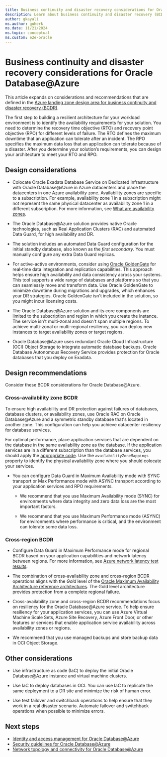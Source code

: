```yaml
---
title: Business continuity and disaster recovery considerations for Oracle Database@Azure
description: Learn about business continuity and disaster recovery (BCDR) for Oracle Database@Azure and how to build a resilient architecture for your workload environment.
author: gkayali
ms.author: guherk
ms.date: 11/21/2024
ms.topic: conceptual
ms.custom: e2e-oracle
--- 
```


# Business continuity and disaster recovery considerations for Oracle Database@Azure

This article expands on considerations and recommendations that are defined in the [Azure landing zone design area for business continuity and disaster recovery (BCDR)](../../ready/landing-zone/design-area/management-business-continuity-disaster-recovery.md).

The first step to building a resilient architecture for your workload environment is to identify the availability requirements for your solution. You need to determine the recovery time objective (RTO) and recovery point objective (RPO) for different levels of failure. The RTO defines the maximum downtime that an application can tolerate after an incident. The RPO specifies the maximum data loss that an application can tolerate because of a disaster. After you determine your solution’s requirements, you can design your architecture to meet your RTO and RPO.

## Design considerations

- Colocate Oracle Exadata Database Service on Dedicated Infrastructure with Oracle Database@Azure in Azure datacenters and place the datacenters in one Azure availability zone. Availability zones are specific to a subscription. For example, availability zone 1 in a subscription might not represent the same physical datacenter as availability zone 1 in a different subscription. For more information, see [What are availability zones](/azure/reliability/availability-zones-overview#physical-and-logical-availability-zones).

- The Oracle Database@Azure solution provides native Oracle technologies, such as Real Application Clusters (RAC) and automated Data Guard, for high availability and DR.

- The solution includes an automated Data Guard configuration for the initial standby database, also known as the _first secondary_. You must manually configure any extra Data Guard replicas.

- For active-active environments, consider using [Oracle GoldenGate](https://www.oracle.com/integration/goldengate/) for real-time data integration and replication capabilities. This approach helps ensure high availability and data consistency across your systems. This tool supports a wide range of databases and platforms so that you can seamlessly move and transform data. Use Oracle GoldenGate to minimize downtime during migrations and upgrades, which enhances your DR strategies. Oracle GoldenGate isn't included in the solution, so you might incur licensing costs.

- The Oracle Database@Azure solution and its core components are limited to the subscription and region in which you create the instance. The service isn't multi-zonal and doesn't span multiple regions. To achieve multi-zonal or multi-regional resiliency, you can deploy new instances to target availability zones or target regions.

- Oracle Database@Azure uses redundant Oracle Cloud Infrastructure (OCI) Object Storage to integrate automatic database backups. Oracle Database Autonomous Recovery Service provides protection for Oracle databases that you deploy on Exadata.

## Design recommendations

Consider these BCDR considerations for Oracle Database@Azure.

### Cross-availability zone BCDR

To ensure high availability and DR protection against failures of databases, database clusters, or availability zones, use Oracle RAC on Oracle Database@Azure and a symmetric standby database that's located in another zone. This configuration can help you achieve datacenter resiliency for database services.

For optimal performance, place application services that are dependent on the database in the same availability zone as the database. If the application services are in a different subscription than the database services, you should apply the [appropriate code](/azure/reliability/availability-zones-overview#physical-and-logical-availability-zones). Use the `availabilityZoneMappings` property to identify the physical availability zone where you should colocate your services.

- You can configure Data Guard in Maximum Availability mode with SYNC transport or Max Performance mode with ASYNC transport according to your application services and RPO requirements.

  - We recommend that you use Maximum Availability mode (SYNC) for environments where data integrity and zero data loss are the most important factors.

  - We recommend that you use Maximum Performance mode (ASYNC) for environments where performance is critical, and the environment can tolerate some data loss.

### Cross-region BCDR

- Configure Data Guard in Maximum Performance mode for regional BCDR based on your application capabilities and network latency between regions. For more information, see [Azure network latency test results](/azure/networking/azure-network-latency).

- The combination of cross-availability zone and cross-region BCDR operations aligns with the _Gold_ level of the [Oracle Maximum Availability Architecture reference architectures](https://docs.oracle.com/en/database/oracle/oracle-database/19/haiad/). The Gold level architecture provides protection from a complete regional failure.

- Cross-availability zone and cross-region BCDR recommendations focus on resiliency for the Oracle Database@Azure service. To help ensure resiliency for your application services, you can use Azure Virtual Machine Scale Sets, Azure Site Recovery, Azure Front Door, or other features or services that enable application service availability across availability zones or regions.

- We recommend that you use managed backups and store backup data in OCI Object Storage.

## Other considerations

- Use infrastructure as code (IaC) to deploy the initial Oracle Database@Azure instance and virtual machine clusters.

- Use IaC to deploy databases in OCI. You can use IaC to replicate the same deployment to a DR site and minimize the risk of human error.
  
- Use test failover and switchback operations to help ensure that they work in a real disaster scenario. Automate failover and switchback operations when possible to minimize errors.

## Next steps

- [Identity and access management for Oracle Database@Azure](oracle-iam-odaa.md)
- [Security guidelines for Oracle Database@Azure](oracle-security-overview-odaa.md)
- [Network topology and connectivity for Oracle Database@Azure](oracle-network-topology-odaa.md)
